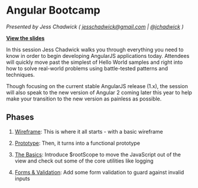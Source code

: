 # Angular Bootcamp

_Presented by Jess Chadwick  ( [jesschadwick@gmail.com](mailto:jesschadwick@gmail.com) | [@jchadwick](https://twitter.com/jchadwick) )_

**[View the slides](https://onedrive.live.com/redir?resid=229ED79D402C9B40!84084&authkey=!AA0yHY2DeTXcFcc&ithint=file%2cpptx)**

In this session Jess Chadwick walks you through everything you need to know in order to begin developing AngularJS applications today.   Attendees will quickly move past the simplest of Hello World samples and right into how to solve real-world problems using battle-tested patterns and techniques. 

Though focusing on the current stable AngularJS release (1.x), the session will also speak to the new version of Angular 2 coming later this year to help make your transition to the new version as painless as possible.


## Phases

1. [Wireframe](/jchadwick/AngularBootcamp/tree/Wireframe):
This is where it all starts - with a basic wireframe

1. [Prototype](/jchadwick/AngularBootcamp/tree/Prototype):
Then, it turns into a functional prototype

1. [The Basics](/jchadwick/AngularBootcamp/tree/Basics):
Introduce $rootScope to move the JavaScript out of the view 
and check out some of the core utilities like logging

1. [Forms & Validation](/jchadwick/AngularBootcamp/tree/Forms):
Add some form validation to guard against invalid inputs
